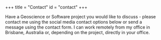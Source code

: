 +++
title = "Contact"
id = "contact"
+++

Have a Geoscience or Software project you would like to discuss - please contact me using the social media contact options
below or send a message using the contact form. I can work remotely from my office in Brisbane, Australia or, depending on the project,
directly in your office.

